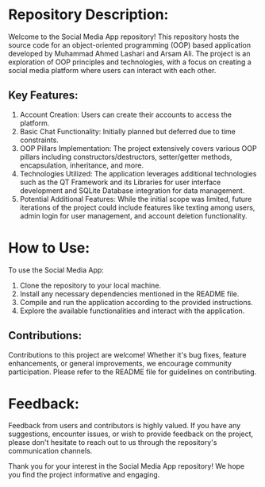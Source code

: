 # Repository Description:

Welcome to the Social Media App repository! This repository hosts the source code for an object-oriented programming (OOP) based application developed by Muhammad Ahmed Lashari and Arsam Ali. The project is an exploration of OOP principles and technologies, with a focus on creating a social media platform where users can interact with each other.

## Key Features:

1. Account Creation: Users can create their accounts to access the platform.
2. Basic Chat Functionality: Initially planned but deferred due to time constraints.
3. OOP Pillars Implementation: The project extensively covers various OOP pillars including constructors/destructors, setter/getter methods, encapsulation, inheritance, and more.
4. Technologies Utilized: The application leverages additional technologies such as the QT Framework and its Libraries for user interface development and SQLite Database integration for data management.
5. Potential Additional Features: While the initial scope was limited, future iterations of the project could include features like texting among users, admin login for user management, and account deletion functionality.

# How to Use:

To use the Social Media App:

1. Clone the repository to your local machine.
2. Install any necessary dependencies mentioned in the README file.
3. Compile and run the application according to the provided instructions.
4. Explore the available functionalities and interact with the application.

## Contributions:

Contributions to this project are welcome! Whether it's bug fixes, feature enhancements, or general improvements, we encourage community participation. Please refer to the README file for guidelines on contributing.

# Feedback:

Feedback from users and contributors is highly valued. If you have any suggestions, encounter issues, or wish to provide feedback on the project, please don't hesitate to reach out to us through the repository's communication channels.

Thank you for your interest in the Social Media App repository! We hope you find the project informative and engaging.
